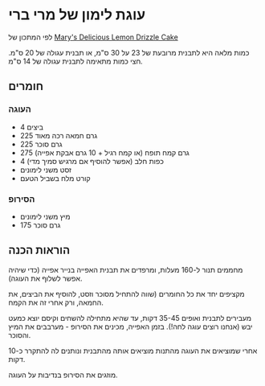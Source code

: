 # עוגת לימון של מרי ברי

לפי המתכון של [Mary's Delicious Lemon Drizzle Cake](https://www.youtube.com/watch?v=JuDfqPyMRak)

כמות מלאה היא לתבנית מרובעת של 23 על 30 ס"מ, או תבנית עגולה של 20 ס"מ.
חצי כמות מתאימה לתבנית עגולה של 14 ס"מ.

## חומרים

### העוגה

- 4 ביצים
- 225 גרם חמאה רכה מאוד
- 225 גרם סוכר
- 275 גרם קמח תופח (או קמח רגיל + 10 גרם אבקת אפייה)
- 4 כפות חלב (אפשר להוסיף אם מרגיש סמיך מדי)
- זסט משני לימונים
- קורט מלח בשביל הטעם

### הסירופ

* מיץ משני לימונים
* 175 גרם סוכר

## הוראות הכנה

מחממים תנור ל-160 מעלות, ומרפדים את תבנית האפייה בנייר אפייה (כדי שיהיה אפשר לשלוף את העוגה).

מקציפים יחד את כל החומרים (שווה להתחיל מסוכר וזסט, להוסיף את הביצים, את החמאה, ורק אחרי זה את הקמח.

מעבירים לתבנית ואופים 35-45 דקות, עד שהיא מתחילה להשחים וקיסם יוצא כמעט יבש (אנחנו רוצים עוגה לחה!).
בזמן האפייה, מכינים את הסירופ - מערבבים את המיץ והסוכר.

אחרי שמוציאים את העוגה מהתנות מוציאים אותה מהתבנית ונותנים לה להתקרר כ-10 דקות.

מוזגים את הסירופ בנדיבות על העוגה.